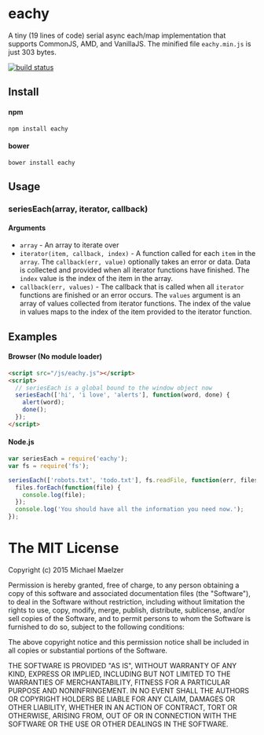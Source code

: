 eachy
=====

A tiny (19 lines of code) serial async each/map implementation that supports CommonJS, AMD, and VanillaJS. The minified file `eachy.min.js` is just 303 bytes. 
  
[![build status](https://secure.travis-ci.org/mmaelzer/eachy.png)](http://travis-ci.org/mmaelzer/eachy)

Install
-------

#### npm
```
npm install eachy
```

#### bower
```
bower install eachy
```

Usage
-----

### seriesEach(array, iterator, callback)

#### Arguments
* `array` - An array to iterate over
* `iterator(item, callback, index)` - A function called for each `item` in the `array`. The `callback(err, value)` optionally takes an error or data. Data is collected and provided when all iterator functions have finished. The `index` value is the index of the item in the array.
* `callback(err, values)` - The callback that is called when all `iterator` functions are finished or an error occurs. The `values` argument is an array of values collected from iterator functions. The index of the value in values maps to the index of the item provided to the iterator function.

Examples
--------
#### Browser (No module loader)
```html
<script src="/js/eachy.js"></script>
<script>
  // seriesEach is a global bound to the window object now
  seriesEach(['hi', 'i love', 'alerts'], function(word, done) {
    alert(word);
    done();
  });
</script>
```

#### Node.js
```javascript
var seriesEach = require('eachy');
var fs = require('fs');

seriesEach(['robots.txt', 'todo.txt'], fs.readFile, function(err, files) {
  files.forEach(function(file) {
    console.log(file);
  });
  console.log('You should have all the information you need now.');
});
```

The MIT License
===============

Copyright (c) 2015 Michael Maelzer

Permission is hereby granted, free of charge, to any person obtaining a copy
of this software and associated documentation files (the "Software"), to deal
in the Software without restriction, including without limitation the rights
to use, copy, modify, merge, publish, distribute, sublicense, and/or sell
copies of the Software, and to permit persons to whom the Software is
furnished to do so, subject to the following conditions:

The above copyright notice and this permission notice shall be included in
all copies or substantial portions of the Software.

THE SOFTWARE IS PROVIDED "AS IS", WITHOUT WARRANTY OF ANY KIND, EXPRESS OR
IMPLIED, INCLUDING BUT NOT LIMITED TO THE WARRANTIES OF MERCHANTABILITY,
FITNESS FOR A PARTICULAR PURPOSE AND NONINFRINGEMENT. IN NO EVENT SHALL THE
AUTHORS OR COPYRIGHT HOLDERS BE LIABLE FOR ANY CLAIM, DAMAGES OR OTHER
LIABILITY, WHETHER IN AN ACTION OF CONTRACT, TORT OR OTHERWISE, ARISING FROM,
OUT OF OR IN CONNECTION WITH THE SOFTWARE OR THE USE OR OTHER DEALINGS IN
THE SOFTWARE.
